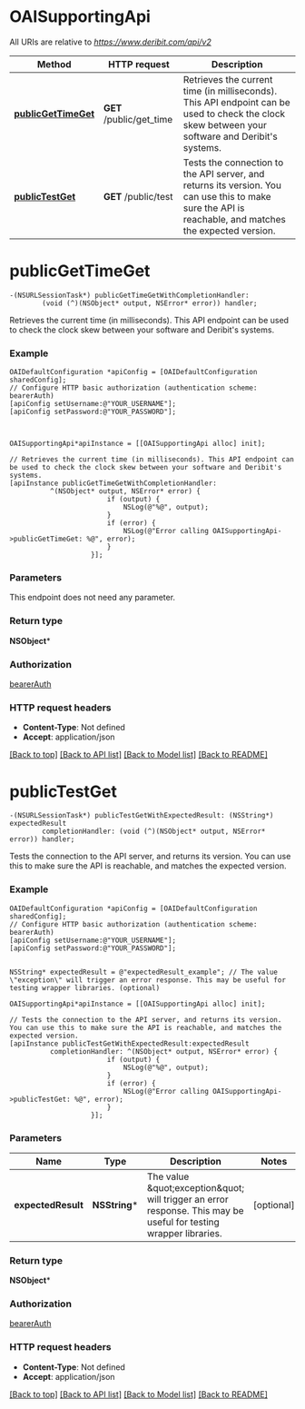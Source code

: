 # OAISupportingApi

All URIs are relative to *https://www.deribit.com/api/v2*

Method | HTTP request | Description
------------- | ------------- | -------------
[**publicGetTimeGet**](OAISupportingApi.md#publicgettimeget) | **GET** /public/get_time | Retrieves the current time (in milliseconds). This API endpoint can be used to check the clock skew between your software and Deribit&#39;s systems.
[**publicTestGet**](OAISupportingApi.md#publictestget) | **GET** /public/test | Tests the connection to the API server, and returns its version. You can use this to make sure the API is reachable, and matches the expected version.


# **publicGetTimeGet**
```objc
-(NSURLSessionTask*) publicGetTimeGetWithCompletionHandler: 
        (void (^)(NSObject* output, NSError* error)) handler;
```

Retrieves the current time (in milliseconds). This API endpoint can be used to check the clock skew between your software and Deribit's systems.

### Example 
```objc
OAIDefaultConfiguration *apiConfig = [OAIDefaultConfiguration sharedConfig];
// Configure HTTP basic authorization (authentication scheme: bearerAuth)
[apiConfig setUsername:@"YOUR_USERNAME"];
[apiConfig setPassword:@"YOUR_PASSWORD"];



OAISupportingApi*apiInstance = [[OAISupportingApi alloc] init];

// Retrieves the current time (in milliseconds). This API endpoint can be used to check the clock skew between your software and Deribit's systems.
[apiInstance publicGetTimeGetWithCompletionHandler: 
          ^(NSObject* output, NSError* error) {
                        if (output) {
                            NSLog(@"%@", output);
                        }
                        if (error) {
                            NSLog(@"Error calling OAISupportingApi->publicGetTimeGet: %@", error);
                        }
                    }];
```

### Parameters
This endpoint does not need any parameter.

### Return type

**NSObject***

### Authorization

[bearerAuth](../README.md#bearerAuth)

### HTTP request headers

 - **Content-Type**: Not defined
 - **Accept**: application/json

[[Back to top]](#) [[Back to API list]](../README.md#documentation-for-api-endpoints) [[Back to Model list]](../README.md#documentation-for-models) [[Back to README]](../README.md)

# **publicTestGet**
```objc
-(NSURLSessionTask*) publicTestGetWithExpectedResult: (NSString*) expectedResult
        completionHandler: (void (^)(NSObject* output, NSError* error)) handler;
```

Tests the connection to the API server, and returns its version. You can use this to make sure the API is reachable, and matches the expected version.

### Example 
```objc
OAIDefaultConfiguration *apiConfig = [OAIDefaultConfiguration sharedConfig];
// Configure HTTP basic authorization (authentication scheme: bearerAuth)
[apiConfig setUsername:@"YOUR_USERNAME"];
[apiConfig setPassword:@"YOUR_PASSWORD"];


NSString* expectedResult = @"expectedResult_example"; // The value \"exception\" will trigger an error response. This may be useful for testing wrapper libraries. (optional)

OAISupportingApi*apiInstance = [[OAISupportingApi alloc] init];

// Tests the connection to the API server, and returns its version. You can use this to make sure the API is reachable, and matches the expected version.
[apiInstance publicTestGetWithExpectedResult:expectedResult
          completionHandler: ^(NSObject* output, NSError* error) {
                        if (output) {
                            NSLog(@"%@", output);
                        }
                        if (error) {
                            NSLog(@"Error calling OAISupportingApi->publicTestGet: %@", error);
                        }
                    }];
```

### Parameters

Name | Type | Description  | Notes
------------- | ------------- | ------------- | -------------
 **expectedResult** | **NSString***| The value \&quot;exception\&quot; will trigger an error response. This may be useful for testing wrapper libraries. | [optional] 

### Return type

**NSObject***

### Authorization

[bearerAuth](../README.md#bearerAuth)

### HTTP request headers

 - **Content-Type**: Not defined
 - **Accept**: application/json

[[Back to top]](#) [[Back to API list]](../README.md#documentation-for-api-endpoints) [[Back to Model list]](../README.md#documentation-for-models) [[Back to README]](../README.md)

